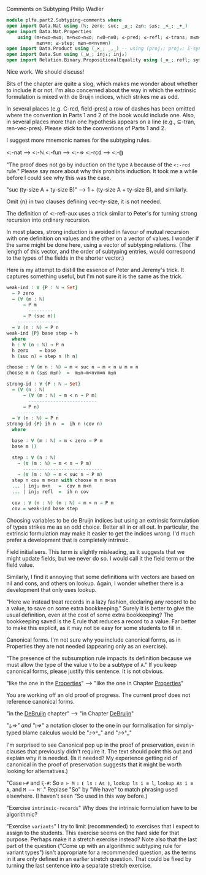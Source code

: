 Comments on Subtyping
Philip Wadler

```agda
module plfa.part2.Subtyping-comments where
open import Data.Nat using (ℕ; zero; suc; _≤_; z≤n; s≤s; _<_; _+_)
open import Data.Nat.Properties
    using (m+n≤o⇒m≤o; m+n≤o⇒n≤o; n≤0⇒n≡0; ≤-pred; ≤-refl; ≤-trans; m≤m+n;
           m≤n+m; ≤-step; m≤n⇒m<n∨m≡n)
open import Data.Product using (_×_; _,_) -- using (proj₁; proj₂; Σ-syntax)
open import Data.Sum using (_⊎_; inj₁; inj₂)
open import Relation.Binary.PropositionalEquality using (_≡_; refl; sym; trans; cong)
```

Nice work. We should discuss!

Bits of the chapter are quite a slog, which makes me wonder about
whether to include it or not. I'm also concerned about the way in
which the extrinsic formulation is mixed with de Bruijn indices,
which strikes me as odd.

In several places (e.g. C-rcd, field-pres) a row of dashes has been
omitted where the convention in Parts 1 and 2 of the book would
include one.  Also, in several places more than one hypothesis appears
on a line (e.g., ⊆-tran, ren-vec-pres). Please stick to the
conventions of Parts 1 and 2.

I suggest more mnemonic names for the subtyping rules.

   <:-nat  -->  <:-ℕ
   <:-fun  -->  <:-⇒
   <:-rcd  -->  <:-⦗⦘

"The proof does not go by induction on the type `A` because of the
`<:-rcd` rule." Please say more about why this prohibits induction.
It took me a while before I could see why this was the case.

"suc (ty-size A + ty-size B)" --> 1 + (ty-size A + ty-size B),
and similarly.

Omit {n} in two clauses defining vec-ty-size, it is not needed.

The definition of <:-refl-aux uses a trick similar to Peter's for
turning strong recursion into ordinary recursion.

In most places, strong induction is avoided in favour of mutual
recursion with one definition on values and the other on a vector of
values. I wonder if the same might be done here, using a vector of
subtyping relations.  (The length of this vector, and the order of
subtyping entries, would correspond to the types of the fields in the
shorter vector.)

Here is my attempt to distill the essence of Peter and Jeremy's trick.
It captures something useful, but I'm not sure it is the same as the
trick.

```agda
weak-ind : ∀ {P : ℕ → Set}
  → P zero
  → (∀ (m : ℕ)
      → P m
        ---------
      → P (suc m))
    ---------------
  → ∀ (n : ℕ) → P n
weak-ind {P} base step = h
  where
  h : ∀ (n : ℕ) → P n
  h zero    = base
  h (suc n) = step n (h n)

choose : ∀ (m n : ℕ) → m < suc n → m < n ⊎ m ≡ n
choose m n (s≤s m≤n)  =  m≤n⇒m<n∨m≡n m≤n

strong-id : ∀ {P : ℕ → Set}
  → (∀ (n : ℕ)
      → (∀ (m : ℕ) → m < n → P m)
        -------------------------
      → P n)
    ---------------
  → ∀ (n : ℕ) → P n
strong-id {P} ih n  =  ih n (cov n)
  where

  base : ∀ (m : ℕ) → m < zero → P m
  base m ()

  step : ∀ (n : ℕ)
    → (∀ (m : ℕ) → m < n → P m)
      -----------------------------
    → (∀ (m : ℕ) → m < suc n → P m)
  step n cov m m<sn with choose m n m<sn
  ... | inj₁ m<n   =  cov m m<n
  ... | inj₂ refl  =  ih n cov

  cov : ∀ (n : ℕ) (m : ℕ) → m < n → P m
  cov = weak-ind base step
```

Choosing variables to be de Bruijn indices but using an extrinsic
formulation of types strikes me as an odd choice. Better all in
or all out. In particular, the extrinsic formulation may make it
easier to get the indices wrong. I'd much prefer a development that
is completely intrinsic.

Field initialisers. This term is slightly misleading, as it suggests
that we might update fields, but we never do so. I would call it the
field term or the field value.

Similarly, I find it annoying that some definitions with vectors
are based on nil and cons, and others on lookup. Again, I wonder
whether there is a development that only uses lookup.

"Here we instead treat records in a lazy fashion, declaring any record
to be a value, to save on some extra bookkeeping." Surely it is better
to give the usual definition, even at the cost of some extra
bookkeeping?  The bookkeeping saved is the ξ rule that reduces a
record to a value.  Far better to make this explicit, as it may not be
easy for some students to fill in.

Canonical forms. I'm not sure why you include canonical forms, as
in Properties they are not needed (appearing only as an exercise).

"The presence of the subsumption rule impacts its definition because
we must allow the type of the value `V` to be a subtype of `A`."
If you keep canonical forms, please justify this sentence. It is not
obvious.

"like the one in the [Properties](/Properties/)"
-->
"like the one in Chapter [Properties](/Properties/)"

You are working off an old proof of progress. The current proof does not
reference canonical forms.

"in the [DeBruijn](/DeBruijn/) chapter"
-->
"in Chapter [DeBruijn](/DeBruijn/)"

"_⦂ᵣ_⇒_" and "_⦂_⇒_"
a notation closer to the one in our formalisation for
simply-typed blame calculus would be
"_⦂_→ᴿ_" and "_⦂_→ˢ_"

I'm surprised to see Canonical pop up in the proof of preservation,
even in clauses that previously didn't require it. The text should
point this out and explain why it is needed. (Is it needed? My
experience getting rid of canonical in the proof of preservation
suggests that it might be worth looking for alternatives.)

"Case `⊢#` and `ξ-#`: So `∅ ⊢ M ⦂ ⦗ ls ⦂ As ⦘`, `lookup ls i ≡ l`,
`lookup As i ≡ A`, and `M —→ M′`." Replase "So" by "We have" to match
phrasing used elsewhere. (I haven't seen "So used in this way before.)

"Exercise `intrinsic-records`" Why does the intrinsic formulation
have to be algorithmic?

"Exercise `variants`" I try to limit (recommended) to exercises that I
expect to assign to the students. This exercise seems on the hard side
for that purpose. Perhaps make it a stretch exercise instead? Note
also that the last part of the question ("Come up with an algorithmic
subtyping rule for variant types") isn't appropriate for a recommended
question, as the terms in it are only defined in an earlier stretch
question. That could be fixed by turning the last sentence into a
separate stretch exercise.






